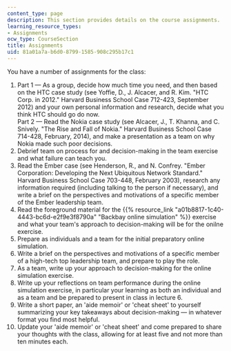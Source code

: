 ```yaml
---
content_type: page
description: This section provides details on the course assignments.
learning_resource_types:
- Assignments
ocw_type: CourseSection
title: Assignments
uid: 81a01a7a-b6d0-8799-1585-908c295b17c1
---
```


You have a number of assignments for the class:

1.  Part 1 — As a group, decide how much time you need, and then based on the HTC case study (see Yoffie, D., J. Alcacer, and R. Kim. "HTC Corp. in 2012." Harvard Business School Case 712-423, September 2012) and your own personal information and research, decide what you think HTC should go do now.  
    Part 2 — Read the Nokia case study (see Alcacer, J., T. Khanna, and C. Snively. "The Rise and Fall of Nokia." Harvard Business School Case 714-428, February, 2014), and make a presentation as a team on why Nokia made such poor decisions.
2.  Debrief team on process for and decision-making in the team exercise and what failure can teach you.
3.  Read the Ember case (see Henderson, R., and N. Confrey. "Ember Corporation: Developing the Next Ubiquitous Network Standard." Harvard Business School Case 703-448, February 2003), research any information required (including talking to the person if necessary), and write a brief on the perspectives and motivations of a specific member of the Ember leadership team.
4.  Read the foreground material for the {{% resource_link "a01b8817-1c40-4443-bc6d-e2f9e3f8790a" "Backbay online simulation" %}} exercise and what your team's approach to decision-making will be for the onilne exercise.
5.  Prepare as individuals and a team for the initial preparatory online simulation.
6.  Write a brief on the perspectives and motivations of a specific member of a high-tech top leadership team, and prepare to play the role.
7.  As a team, write up your approach to decision-making for the online simulation exercise.
8.  Write up your reflections on team performance during the online simulation exercise, in particular your learning as both an individual and as a team and be prepared to present in class in lecture 6.
9.  Write a short paper, an 'aide memoir' or 'cheat sheet' to yourself summarizing your key takeaways about decision-making — in whatever format you find most helpful.
10.  Update your 'aide memoir' or 'cheat sheet' and come prepared to share your thoughts with the class, allowing for at least five and not more than ten minutes each.
